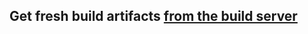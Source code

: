 ## Get fresh build artifacts [from the build server](https://gitlab.mihaly.me/mihaly/bleedblack/-/jobs/artifacts/boundhook/download?job=build_windows)

